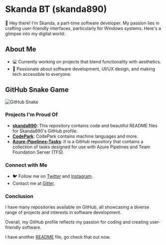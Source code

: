 <!DOCTYPE html>
<html lang="en">
<head>
    <meta charset="UTF-8">
    <meta name="viewport" content="width=device-width, initial-scale=1.0">
</head>
<body>
    <div class="container">
        <h1>Skanda BT (skanda890)</h1>
        <p>👋 Hey there! I'm Skanda, a part-time software developer. My passion lies in crafting user-friendly interfaces, particularly for Windows systems. Here's a glimpse into my digital world:</p>
        <h2>About Me</h2>
        <ul>
            <li>💻 Currently working on projects that blend functionality with aesthetics.</li>
            <li>🌟 Passionate about software development, UI/UX design, and making tech accessible to everyone.</li>
        </ul>
        <h2>GitHub Snake Game</h2>
        <picture>
            <!-- Source for dark mode -->
            <source media="(prefers-color-scheme: dark)" srcset="https://example.com/github-snake-dark.svg" />
            <!-- Source for light mode -->
            <source media="(prefers-color-scheme: light)" srcset="https://example.com/github-snake.svg" />
            <!-- Fallback image -->
            <img alt="GitHub Snake" src="https://example.com/github-snake.svg" />
        </picture>
        <h3>Projects I'm Proud Of</h3>
        <ul>
            <li><strong><a href="https://github.com/skanda890/skanda890">skanda890</a></strong>: This repository contains code and beautiful README files for Skanda890's GitHub profile.</li>
            <li><strong><a href="https://github.com/skanda890/CodePark">CodePark</a></strong>: CodePark contains machine languages and more.</li>
            <li><strong><a href="https://github.com/skanda890/Azure-Pipelines-Tasks">Azure-Pipelines-Tasks</a></strong>: It is a GitHub repository that contains a collection of tasks designed for use with Azure Pipelines and Team Foundation Server (TFS).</li>
            <!-- Placeholder for additional repositories -->
            <!-- Add more <li> elements here with other repositories -->
        </ul>
        <h3>Connect with Me</h3>
        <ul>
            <li>🐦 Follow me on <a href="https://x.com/SkandaBT2015">Twitter</a> and <a href="https://www.instagram.com/skandabt/">Instagram</a>.</li>
            <li>Contact me at <a href="https://matrix.to/#/@skanda890:gitter.im">Gitter</a>.</li>
        </ul>
        <h3>Conclusion</h3>
        <p>I have many repositories available on GitHub, all showcasing a diverse range of projects and interests in software development.</p>
        <p>Overall, my GitHub profile reflects my passion for coding and creating user-friendly software.</p>
        <p>I have another <a href="https://github.com/skanda890/skanda890/blob/HTML/README-adventure.md">README</a> file, go check that out now.</p>
    </div>
</body>
</html>
